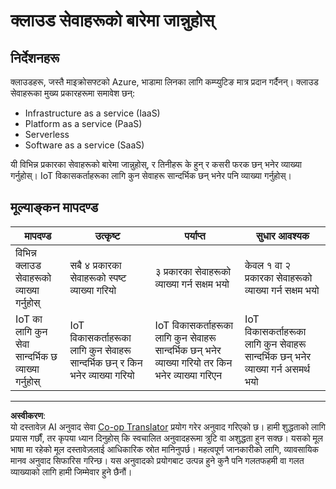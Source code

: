 <!--
CO_OP_TRANSLATOR_METADATA:
{
  "original_hash": "bfd35499bd68d7d740242bfea784bbeb",
  "translation_date": "2025-08-27T12:01:56+00:00",
  "source_file": "2-farm/lessons/4-migrate-your-plant-to-the-cloud/assignment.md",
  "language_code": "ne"
}
-->
# क्लाउड सेवाहरूको बारेमा जान्नुहोस्

## निर्देशनहरू

क्लाउडहरू, जस्तै माइक्रोसफ्टको Azure, भाडामा लिनका लागि कम्प्युटिङ मात्र प्रदान गर्दैनन्। क्लाउड सेवाहरूका मुख्य प्रकारहरूमा समावेश छन्:

* Infrastructure as a service (IaaS)
* Platform as a service (PaaS)
* Serverless
* Software as a service (SaaS)

यी विभिन्न प्रकारका सेवाहरूको बारेमा जान्नुहोस्, र तिनीहरू के हुन् र कसरी फरक छन् भनेर व्याख्या गर्नुहोस्। IoT विकासकर्ताहरूका लागि कुन सेवाहरू सान्दर्भिक छन् भनेर पनि व्याख्या गर्नुहोस्।

## मूल्याङ्कन मापदण्ड

| मापदण्ड | उत्कृष्ट | पर्याप्त | सुधार आवश्यक |
| -------- | --------- | -------- | ------------- |
| विभिन्न क्लाउड सेवाहरूको व्याख्या गर्नुहोस् | सबै ४ प्रकारका सेवाहरूको स्पष्ट व्याख्या गरियो | ३ प्रकारका सेवाहरूको व्याख्या गर्न सक्षम भयो | केवल १ वा २ प्रकारका सेवाहरूको व्याख्या गर्न सक्षम भयो |
| IoT का लागि कुन सेवा सान्दर्भिक छ व्याख्या गर्नुहोस् | IoT विकासकर्ताहरूका लागि कुन सेवाहरू सान्दर्भिक छन् र किन भनेर व्याख्या गरियो | IoT विकासकर्ताहरूका लागि कुन सेवाहरू सान्दर्भिक छन् भनेर व्याख्या गरियो तर किन भनेर व्याख्या गरिएन | IoT विकासकर्ताहरूका लागि कुन सेवाहरू सान्दर्भिक छन् भनेर व्याख्या गर्न असमर्थ भयो |

---

**अस्वीकरण**:  
यो दस्तावेज़ AI अनुवाद सेवा [Co-op Translator](https://github.com/Azure/co-op-translator) प्रयोग गरेर अनुवाद गरिएको छ। हामी शुद्धताको लागि प्रयास गर्छौं, तर कृपया ध्यान दिनुहोस् कि स्वचालित अनुवादहरूमा त्रुटि वा अशुद्धता हुन सक्छ। यसको मूल भाषा मा रहेको मूल दस्तावेज़लाई आधिकारिक स्रोत मानिनुपर्छ। महत्वपूर्ण जानकारीको लागि, व्यावसायिक मानव अनुवाद सिफारिस गरिन्छ। यस अनुवादको प्रयोगबाट उत्पन्न हुने कुनै पनि गलतफहमी वा गलत व्याख्याको लागि हामी जिम्मेवार हुने छैनौं।